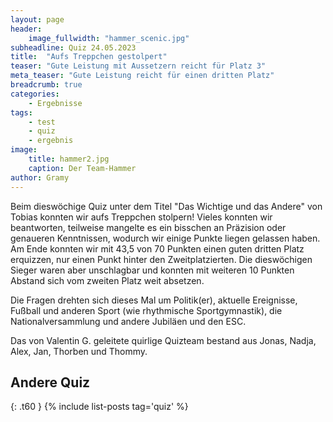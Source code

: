 ```yaml
---
layout: page
header:
    image_fullwidth: "hammer_scenic.jpg"
subheadline: Quiz 24.05.2023
title:  "Aufs Treppchen gestolpert"
teaser: "Gute Leistung mit Aussetzern reicht für Platz 3"
meta_teaser: "Gute Leistung reicht für einen dritten Platz"
breadcrumb: true
categories:
    - Ergebnisse
tags:
    - test
    - quiz
    - ergebnis
image:
    title: hammer2.jpg
    caption: Der Team-Hammer
author: Gramy
---
```


Beim dieswöchige Quiz unter dem Titel "Das Wichtige und das Andere" von Tobias konnten wir aufs Treppchen stolpern!
Vieles konnten wir beantworten, teilweise mangelte es ein bisschen an Präzision oder genaueren Kenntnissen, wodurch wir einige Punkte liegen gelassen haben.
Am Ende konnten wir mit 43,5 von 70 Punkten einen guten dritten Platz erquizzen, nur einen Punkt hinter den Zweitplatzierten.
Die dieswöchigen Sieger waren aber unschlagbar und konnten mit weiteren 10 Punkten Abstand sich vom zweiten Platz weit absetzen.

Die Fragen drehten sich dieses Mal um Politik(er), aktuelle Ereignisse, Fußball und anderen Sport (wie rhythmische Sportgymnastik), die Nationalversammlung und andere Jubiläen und den ESC.

Das von Valentin G. geleitete quirlige Quizteam bestand aus Jonas, Nadja, Alex, Jan, Thorben und Thommy.


## Andere Quiz
{: .t60 }
{% include list-posts tag='quiz' %}
